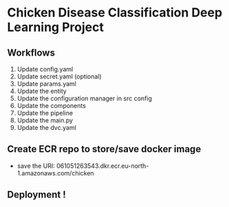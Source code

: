# Chicken Disease Classification Deep Learning Project

## Workflows

1. Update config.yaml 
2. Update secret.yaml (optional)
3. Update params.yaml 
4. Update the entity
5. Update the configuration manager in src config 
6. Update the components 
7. Update the pipeline 
8. Update the main.py 
9. Update the dvc.yaml 

## Create ECR repo to store/save docker image 
- save the URI: 061051263543.dkr.ecr.eu-north-1.amazonaws.com/chicken


## Deployment !
 
